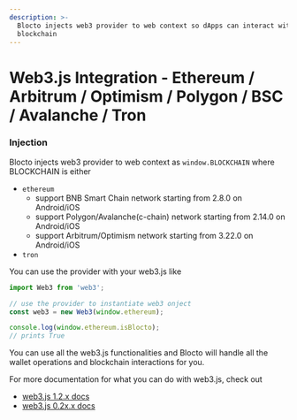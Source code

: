 ```yaml
---
description: >-
  Blocto injects web3 provider to web context so dApps can interact with
  blockchain
---
```


# Web3.js Integration - Ethereum / Arbitrum / Optimism / Polygon / BSC / Avalanche / Tron

### Injection

Blocto injects web3 provider to web context as `window.BLOCKCHAIN` where BLOCKCHAIN is either

* `ethereum`
  * support BNB Smart Chain network starting from 2.8.0 on Android/iOS
  * support Polygon/Avalanche(c-chain) network starting from 2.14.0 on Android/iOS
  * support Arbitrum/Optimism network starting from 3.22.0 on Android/iOS
* `tron`

You can use the provider with your web3.js like

```javascript
import Web3 from 'web3';

// use the provider to instantiate web3 onject
const web3 = new Web3(window.ethereum);

console.log(window.ethereum.isBlocto);
// prints True
```

You can use all the web3.js functionalities and Blocto will handle all the wallet operations and blockchain interactions for you.

For more documentation for what you can do with web3.js, check out

* [web3.js 1.2.x docs](https://web3js.readthedocs.io/en/v1.2.11/index.html)
* [web3.js 0.2x.x docs](https://github.com/ethereum/web3.js/blob/0.20.7/DOCUMENTATION.md)
